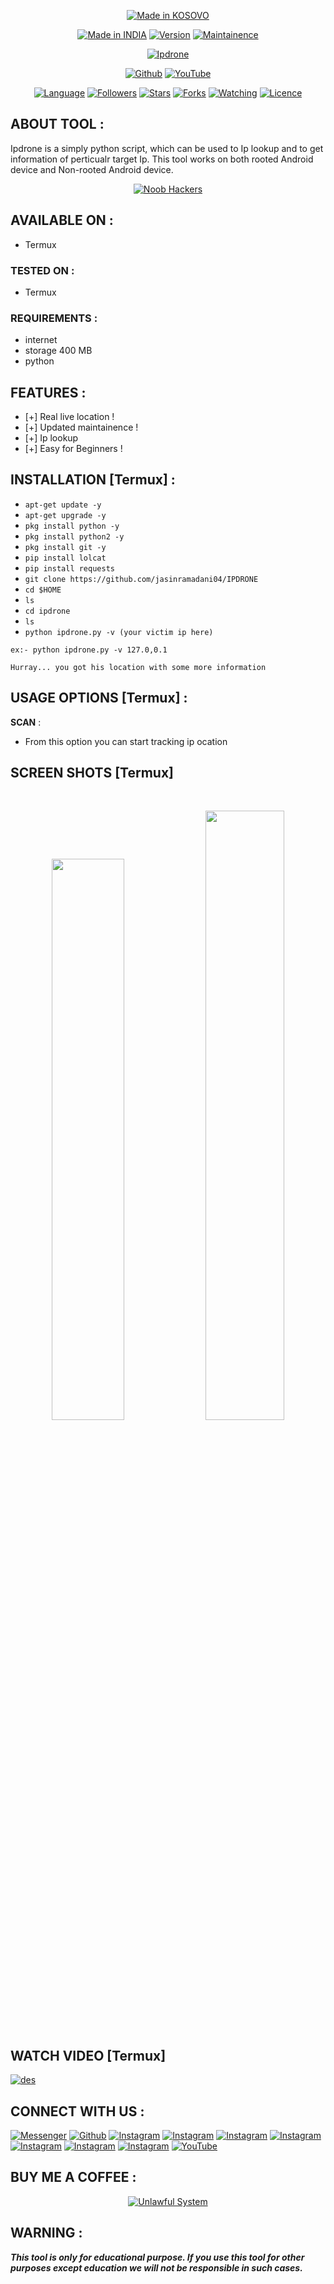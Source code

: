 <p align="center">
<a href="https://www.unlawfulsystem01.jimdofree.com/"><img title="Made in KOSOVO" src="https://img.shields.io/badge/MADE%20IN-KOSOVO-SCRIPT?colorA=%23ff8100&colorB=%23017e40&colorC=%23ff0000&style=for-the-badge"></a>
</p>
<p align="center">
<a href="https://www.unlawfulsystem01.jimdofree.com/"><img title="Made in INDIA" src="https://img.shields.io/badge/Tool-Ipdrone-green.svg"></a>
<a href="https://www.unlawfulsystem01.jimdofree.com/"><img title="Version" src="https://img.shields.io/badge/Version-1.0-green.svg?style=flat-square"></a>
<a href="https://www.unlawfulsystem01.jimdofree.com/"><img title="Maintainence" src="https://img.shields.io/badge/Maintained%3F-yes-green.svg"></a>
</p>
<p align="center">
<a href="https://www.unlawfulsystem01.jimdofree.com/"><img title="Ipdrone" src="https://user-images.githubusercontent.com/49580304/96668887-f96ce580-1310-11eb-9849-2ee012aecdf5.jpg"></a>
</p>
<p align="center">
<a href="https://github.com/jasinramadani04"><img title="Github" src="https://img.shields.io/badge/noob-hackers-brightgreen?style=for-the-badge&logo=github"></a>
<a href="https://rebrand.ly/unlawfulsystem"><img title="YouTube" src="https://img.shields.io/badge/YouTube-Noob Hackers-red?style=for-the-badge&logo=Youtube"></a>
</p>
<p align="center">
<a href="https://github.com/jasinramadani04"><img title="Language" src="https://img.shields.io/badge/Made%20with-Bash-1f425f.svg?v=103"></a>
<a href="https://github.com/jasinramadani04"><img title="Followers" src="https://img.shields.io/github/followers/noob-hackers?color=blue&style=flat-square"></a>
<a href="https://github.com/jasinramadani04"><img title="Stars" src="https://img.shields.io/github/stars/noob-hackers/ipdrone?color=red&style=flat-square"></a>
<a href="https://github.com/jasinramadani04"><img title="Forks" src="https://img.shields.io/github/forks/noob-hackers/ipdrone?color=red&style=flat-square"></a>
<a href="https://github.com/jasinramadani04"><img title="Watching" src="https://img.shields.io/github/watchers/jasinramadani04/ipdrone?label=Watchers&color=blue&style=flat-square"></a>
<a href="https://github.com/jasinramadani04"><img title="Licence" src="https://img.shields.io/badge/License-MIT-blue.svg"></a>
</p>

## ABOUT TOOL :

Ipdrone is a simply python script, which can be used to Ip lookup and to get information of perticualr target Ip. This tool works on both rooted Android device and Non-rooted Android device.

<p align="center"><a href="https://rebrand.ly/noobhacktube"><img title="Noob Hackers" src="https://user-images.githubusercontent.com/49580304/117566254-31801e00-b0d3-11eb-860d-5601b1adccb8.jpg"></a>
</p>

## AVAILABLE ON :

* Termux

### TESTED ON :

* Termux

### REQUIREMENTS :
* internet
* storage 400 MB
* python

## FEATURES :
* [+] Real live location !
* [+] Updated maintainence !
* [+] Ip lookup
* [+] Easy for Beginners !

## INSTALLATION [Termux] :

* `apt-get update -y`
* `apt-get upgrade -y`
* `pkg install python -y`
* `pkg install python2 -y`
* `pkg install git -y`
* `pip install lolcat`
* `pip install requests`
* `git clone https://github.com/jasinramadani04/IPDRONE `
* `cd $HOME`
* `ls`
* `cd ipdrone`
* `ls`
* `python ipdrone.py -v (your victim ip here)`
```
ex:- python ipdrone.py -v 127.0,0.1

Hurray... you got his location with some more information

```
## USAGE OPTIONS [Termux] :

__SCAN__ :
- From this option you can start tracking ip ocation

## SCREEN SHOTS [Termux]

<br>
<p align="center">
<img width="48%" src="https://user-images.githubusercontent.com/49580304/96668874-f114aa80-1310-11eb-870e-4f5371f710f4.jpg"/>
<img width="50%" src="https://user-images.githubusercontent.com/49580304/96668871-ef4ae700-1310-11eb-9549-cde33ef19a71.jpg"/>
</p>

## WATCH VIDEO [Termux]

[![des](https://user-images.githubusercontent.com/49580304/96466915-3c2ea080-11df-11eb-8328-100ca165c12c.jpg)](https://rebrand.ly/rcentvideo)

## CONNECT WITH US :

[![Messenger](https://img.shields.io/badge/Chat-Messenger-blue?style=for-the-badge&logo=messenger)](https://rebrand.ly/fbmsnger)
<a href="https://rebrand.ly/githubprof"><img title="Github" src="https://img.shields.io/badge/noob-hackers-brightgreen?style=for-the-badge&logo=github"></a>
[![Instagram](https://img.shields.io/badge/INSTAGRAM-FOLLOW-red?style=for-the-badge&logo=instagram)](https://rebrand.ly/insgrm)
[![Instagram](https://img.shields.io/badge/WEBSITE-VISIT-yellow?style=for-the-badge&logo=blogger)](https://rebrand.ly/noobwebs)
[![Instagram](https://img.shields.io/badge/LINKEDIN-CONNECT-red?style=for-the-badge&logo=linkedin)](https://rebrand.ly/linkedinprof)
[![Instagram](https://img.shields.io/badge/FACEBOOK-LIKE-red?style=for-the-badge&logo=facebook)](https://rebrand.ly/fsbpage)
[![Instagram](https://img.shields.io/badge/TELEGRAM-CHANNEL-red?style=for-the-badge&logo=telegram)](https://rebrand.ly/telegramchnl)
[![Instagram](https://img.shields.io/badge/WHATSAPP-JOINGROUP-red?style=for-the-badge&logo=whatsapp)](https://rebrand.ly/hckrgroups)
[![Instagram](https://img.shields.io/badge/DISCUSSION-FORUM-blue?style=for-the-badge&logo=forum)](https://rebrand.ly/nhforums)
<a href="https://rebrand.ly/unlawfulsystem"><img title="YouTube" src="https://img.shields.io/badge/YouTube-Unlawful System-red?style=for-the-badge&logo=Youtube"></a>

## BUY ME A COFFEE :

<p align="center">
<a href="https://rebrand.ly/BuyCoffee"><img title="Unlawful System" src="https://camo.githubusercontent.com/ae8af018f80649f3d379eb23dbf59acceaffa24e/68747470733a2f2f6c69626572617061792e636f6d2f6173736574732f776964676574732f646f6e6174652e737667"></a>
</p>

## WARNING : 
***This tool is only for educational purpose. If you use this tool for other purposes except education we will not be responsible in such cases.***
